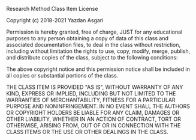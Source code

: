 Research Method Class Item License

Copyright (c) 2018-2021 Yazdan Asgari

Permission is hereby granted, free of charge, JUST for any educational purposes to any person obtaining a copy of data of this class and associated documentation files, 
to deal in the class without restriction, including without limitation the rights to use, copy, modify, merge, publish, and distribute copies of the class, 
subject to the following conditions:

The above copyright notice and this permission notice shall be included in all
copies or substantial portions of the class.

THE CLASS ITEM IS PROVIDED "AS IS", WITHOUT WARRANTY OF ANY KIND, EXPRESS OR
IMPLIED, INCLUDING BUT NOT LIMITED TO THE WARRANTIES OF MERCHANTABILITY,
FITNESS FOR A PARTICULAR PURPOSE AND NONINFRINGEMENT. IN NO EVENT SHALL THE
AUTHORS OR COPYRIGHT HOLDERS BE LIABLE FOR ANY CLAIM, DAMAGES OR OTHER
LIABILITY, WHETHER IN AN ACTION OF CONTRACT, TORT OR OTHERWISE, ARISING FROM,
OUT OF OR IN CONNECTION WITH THE CLASS ITEMS OR THE USE OR OTHER DEALINGS IN THE
CLASS.
